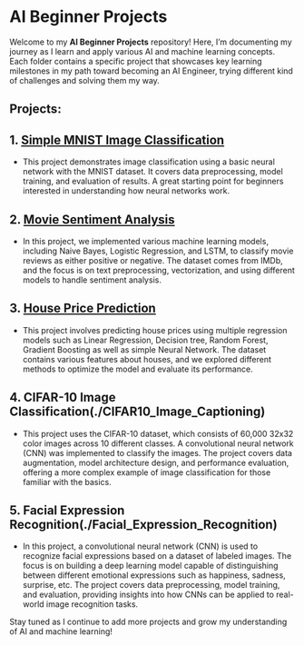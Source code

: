 # AI Beginner Projects

Welcome to my **AI Beginner Projects** repository! Here, I’m documenting my journey as I learn and apply various AI and machine learning concepts. Each folder contains a specific project that showcases key learning milestones in my path toward becoming an AI Engineer, trying different kind of challenges and solving them my way.

## Projects:

## 1. [Simple MNIST Image Classification](./Simple_MNIST_Image_Classification)
- This project demonstrates image classification using a basic neural network with the MNIST dataset. It covers data preprocessing, model training, and evaluation of results. A great starting point for beginners interested in understanding how neural networks work.

## 2. [Movie Sentiment Analysis](./Movie_Sentiment_Analysis)
- In this project, we implemented various machine learning models, including Naive Bayes, Logistic Regression, and LSTM, to classify movie reviews as either positive or negative. The dataset comes from IMDb, and the focus is on text preprocessing, vectorization, and using different models to handle sentiment analysis.

## 3. [House Price Prediction](./House_Price_Prediction)
- This project involves predicting house prices using multiple regression models such as Linear Regression, Decision tree, Random Forest, Gradient Boosting as well as simple Neural Network. The dataset contains various features about houses, and we explored different methods to optimize the model and evaluate its performance.

## 4. CIFAR-10 Image Classification(./CIFAR10_Image_Captioning)
- This project uses the CIFAR-10 dataset, which consists of 60,000 32x32 color images across 10 different classes. A convolutional neural network (CNN) was implemented to classify the images. The project covers data augmentation, model architecture design, and performance evaluation, offering a more complex example of image classification for those familiar with the basics.

## 5. Facial Expression Recognition(./Facial_Expression_Recognition)
- In this project, a convolutional neural network (CNN) is used to recognize facial expressions based on a dataset of labeled images. The focus is on building a deep learning model capable of distinguishing between different emotional expressions such as happiness, sadness, surprise, etc. The project covers data preprocessing, model training, and evaluation, providing insights into how CNNs can be applied to real-world image recognition tasks.

Stay tuned as I continue to add more projects and grow my understanding of AI and machine learning!
